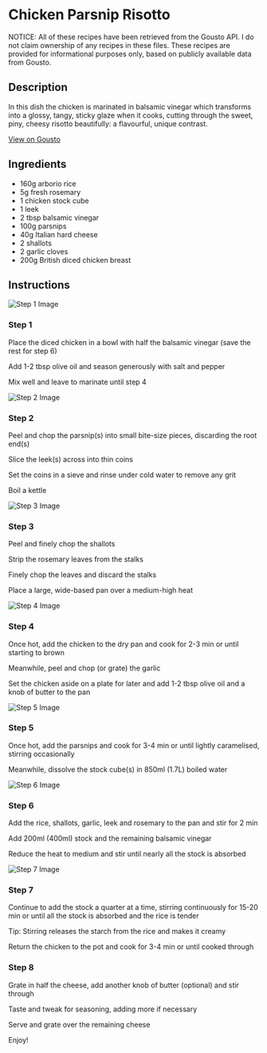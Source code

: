 # Chicken Parsnip Risotto

NOTICE: All of these recipes have been retrieved from the Gousto API. I do not claim ownership of any recipes in these files. These recipes are provided for informational purposes only, based on publicly available data from Gousto.

## Description

In this dish the chicken is marinated in balsamic vinegar which transforms into a glossy, tangy, sticky glaze when it cooks, cutting through the sweet, piny, cheesy risotto beautifully: a flavourful, unique contrast.

[View on Gousto](https://www.gousto.co.uk/recipes/cookbook/chicken-parsnip-risotto)

## Ingredients

- 160g arborio rice
- 5g fresh rosemary
- 1 chicken stock cube
- 1 leek
- 2 tbsp balsamic vinegar
- 100g parsnips
- 40g Italian hard cheese
- 2 shallots
- 2 garlic cloves
- 200g British diced chicken breast

## Instructions

![Step 1 Image](https://production-media.gousto.co.uk/cms/recipe-step-image/175.-step-1-x200.jpg)

### Step 1

Place the diced chicken in a bowl with half the balsamic vinegar (save the rest for step 6)


Add 1-2 tbsp olive oil and season generously with salt and pepper


Mix well and leave to marinate until step 4

![Step 2 Image](https://production-media.gousto.co.uk/cms/recipe-step-image/175.-step-2-x200.jpg)

### Step 2

Peel and chop the parsnip<span class="text-danger">(s)</span> into small bite-size pieces, discarding the root end<span class="text-danger">(s)</span>


Slice the leek<span class="text-danger">(s)</span> across into thin coins


Set the coins in a sieve and rinse under cold water to remove any grit


Boil a kettle

![Step 3 Image](https://production-media.gousto.co.uk/cms/recipe-step-image/175.-step-3-x200.jpg)

### Step 3

Peel and finely chop the shallots


Strip the rosemary leaves from the stalks


Finely chop the leaves and discard the stalks


Place a large, wide-based pan over a medium-high heat

![Step 4 Image](https://production-media.gousto.co.uk/cms/recipe-step-image/175.-step-4-x200.jpg)

### Step 4

Once hot, add the chicken to the dry pan and cook for 2-3 min or until starting to brown


Meanwhile, peel and chop (or grate) the garlic


Set the chicken aside on a plate for later and add 1-2 tbsp olive oil and a knob of butter to the pan

![Step 5 Image](https://production-media.gousto.co.uk/cms/recipe-step-image/175.-step-5-x200.jpg)

### Step 5

Once hot, add the parsnips and cook for 3-4 min or until lightly caramelised, stirring occasionally


Meanwhile, dissolve the stock cube<span class="text-danger">(s)</span> in 850ml <span class="text-danger">(1.7L)</span> boiled water

![Step 6 Image](https://production-media.gousto.co.uk/cms/recipe-step-image/175.-step-6-x200.jpg)

### Step 6

Add the rice, shallots, garlic, leek and rosemary to the pan and stir for 2 min


Add 200ml <span class="text-danger">(400ml)</span> stock and the remaining balsamic vinegar


Reduce the heat to medium and stir until nearly all the stock is absorbed

![Step 7 Image](https://production-media.gousto.co.uk/cms/recipe-step-image/175.-step-7-x200.jpg)

### Step 7

Continue to add the stock a quarter at a time, stirring continuously for 15-20 min or until all the stock is absorbed and the rice is tender


Tip: Stirring releases the starch from the rice and makes it creamy


Return the chicken to the pot and cook for 3-4 min or until cooked through

### Step 8

Grate in half the cheese, add another knob of butter (optional) and stir through


Taste and tweak for seasoning, adding more if necessary


Serve and grate over the remaining cheese


Enjoy!


